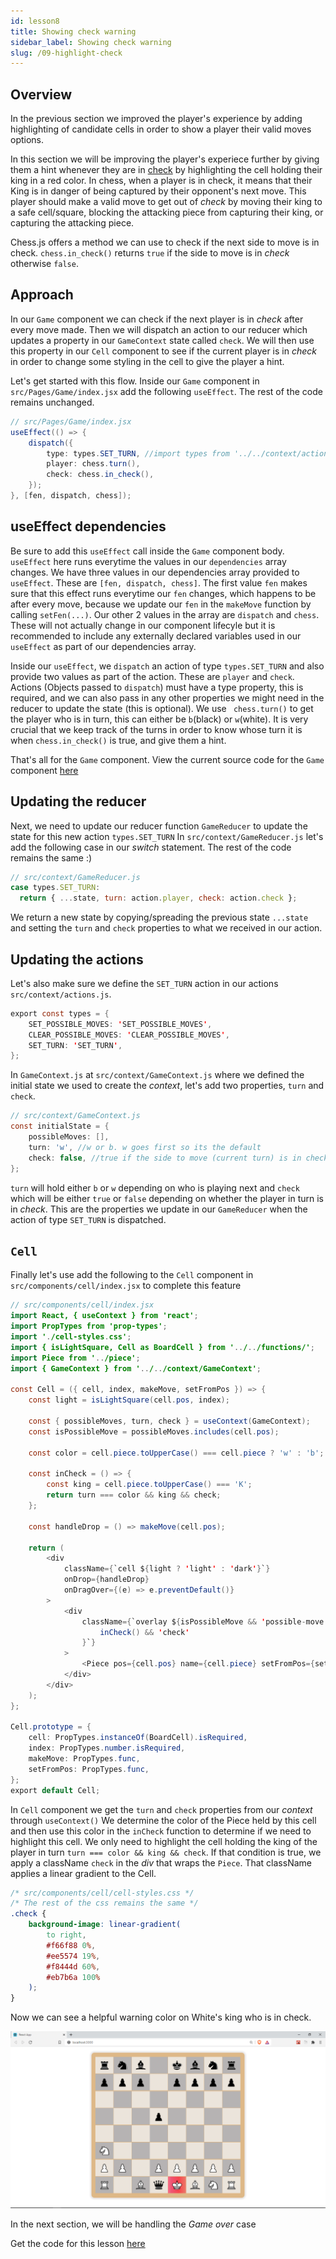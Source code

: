 ```yaml
---
id: lesson8
title: Showing check warning
sidebar_label: Showing check warning
slug: /09-highlight-check
---
```


## Overview

In the previous section we improved the player's experience by adding highlighting of candidate cells in order to show a player their valid moves options.

In this section we will be improving the player's experiece further by giving them a hint whenever they are in [check](<https://en.wikipedia.org/wiki/Check_(chess)>) by highlighting the cell holding their king in a red color. In chess, when a player is in check, it means that their King is in danger of being captured by their opponent's next move. This player should make a valid move to get out of _check_ by moving their king to a safe cell/square, blocking the attacking piece from capturing their king, or capturing the attacking piece.

Chess.js offers a method we can use to check if the next side to move is in check.
`chess.in_check()` returns `true` if the side to move is in _check_ otherwise `false`.

## Approach

In our `Game` component we can check if the next player is in _check_ after every move made. Then we will dispatch an action to our reducer which updates a property in our `GameContext` state called `check`. We will then use this property in our `Cell` component to see if the current player is in _check_ in order to change some styling in the cell to give the player a hint.

Let's get started with this flow. Inside our `Game` component in `src/Pages/Game/index.jsx` add the following `useEffect`. The rest of the code remains unchanged.

```java
// src/Pages/Game/index.jsx
useEffect(() => {
    dispatch({
        type: types.SET_TURN, //import types from '../../context/actions'
        player: chess.turn(),
        check: chess.in_check(),
    });
}, [fen, dispatch, chess]);
```

## useEffect dependencies

Be sure to add this `useEffect` call inside the `Game` component body. `useEffect` here runs everytime the values in our `dependencies` array changes. We have three values in our dependencies array provided to `useEffect`. These are `[fen, dispatch, chess]`. The first value `fen` makes sure that this effect runs everytime our `fen` changes, which happens to be after every move, because we update our `fen` in the `makeMove` function by calling `setFen(...)`. Our other 2 values in the array are `dispatch` and `chess`. These will not actually change in our component lifecyle but it is recommended to include any externally declared variables used in our `useEffect` as part of our dependencies array.

Inside our `useEffect`, we `dispatch` an action of type `types.SET_TURN` and also provide two values as part of the action. These are `player` and `check`. Actions (Objects passed to `dispatch`) must have a type property, this is required, and we can also pass in any other properties we might need in the reducer to update the state (this is optional). We use ` chess.turn()` to get the player who is in turn, this can either be `b`(black) or `w`(white). It is very crucial that we keep track of the turns in order to know whose turn it is when `chess.in_check()` is true, and give them a hint.

That's all for the `Game` component. View the current source code for the `Game` component [here](https://gist.github.com/franknmungai/2fe4c9024cada721482b800078864f86)

## Updating the reducer

Next, we need to update our reducer function `GameReducer` to update the state for this new action `types.SET_TURN`
In `src/context/GameReducer.js` let's add the following case in our _switch_ statement. The rest of the code remains the same :)

```js
// src/context/GameReducer.js
case types.SET_TURN:
  return { ...state, turn: action.player, check: action.check };
```

We return a new state by copying/spreading the previous state `...state` and setting the `turn` and `check` properties to what we received in our action.

## Updating the actions

Let's also make sure we define the `SET_TURN` action in our actions `src/context/actions.js`.

```java
export const types = {
	SET_POSSIBLE_MOVES: 'SET_POSSIBLE_MOVES',
	CLEAR_POSSIBLE_MOVES: 'CLEAR_POSSIBLE_MOVES',
	SET_TURN: 'SET_TURN',
};
```

In `GameContext.js` at `src/context/GameContext.js` where we defined the initial state we used to create the _context_, let's add two properties, `turn` and `check`.

```java
// src/context/GameContext.js
const initialState = {
	possibleMoves: [],
	turn: 'w', //w or b. w goes first so its the default
	check: false, //true if the side to move (current turn) is in check.
};
```

`turn` will hold either `b` or `w` depending on who is playing next and `check` which will be either `true` or `false` depending on whether the player in turn is in _check_. This are the properties we update in our `GameReducer` when the action of type `SET_TURN` is dispatched.

## `Cell`

Finally let's use add the following to the `Cell` component in `src/components/cell/index.jsx` to complete this feature

```java {14-20}
// src/components/cell/index.jsx
import React, { useContext } from 'react';
import PropTypes from 'prop-types';
import './cell-styles.css';
import { isLightSquare, Cell as BoardCell } from '../../functions/';
import Piece from '../piece';
import { GameContext } from '../../context/GameContext';

const Cell = ({ cell, index, makeMove, setFromPos }) => {
	const light = isLightSquare(cell.pos, index);

	const { possibleMoves, turn, check } = useContext(GameContext);
	const isPossibleMove = possibleMoves.includes(cell.pos);

	const color = cell.piece.toUpperCase() === cell.piece ? 'w' : 'b';

	const inCheck = () => {
		const king = cell.piece.toUpperCase() === 'K';
		return turn === color && king && check;
	};

	const handleDrop = () => makeMove(cell.pos);

	return (
		<div
			className={`cell ${light ? 'light' : 'dark'}`}
			onDrop={handleDrop}
			onDragOver={(e) => e.preventDefault()}
		>
			<div
				className={`overlay ${isPossibleMove && 'possible-move'} ${
					inCheck() && 'check'
				}`}
			>
				<Piece pos={cell.pos} name={cell.piece} setFromPos={setFromPos} />
			</div>
		</div>
	);
};

Cell.prototype = {
	cell: PropTypes.instanceOf(BoardCell).isRequired,
	index: PropTypes.number.isRequired,
	makeMove: PropTypes.func,
	setFromPos: PropTypes.func,
};
export default Cell;
```

In `Cell` component we get the `turn` and `check` properties from our _context_ through
`useContext()`
We determine the color of the Piece held by this cell and then use this color in the `inCheck` function to determine if we need to highlight this cell. We only need to highlight the cell holding the king of the player in turn `turn === color && king && check`. If that condition is true, we apply a className `check` in the _div_ that wraps the `Piece`. That className applies a linear gradient to the Cell.

```css
/* src/components/cell/cell-styles.css */
/* The rest of the css remains the same */
.check {
	background-image: linear-gradient(
		to right,
		#f66f88 0%,
		#ee5574 19%,
		#f8444d 60%,
		#eb7b6a 100%
	);
}
```

Now we can see a helpful warning color on White's king who is in check.

![img](../static/img/Screenshot8.png)

In the next section, we will be handling the _Game over_ case

Get the code for this lesson [here](https://github.com/franknmungai/live-chess/tree/08-highlight-cell-on-check)
